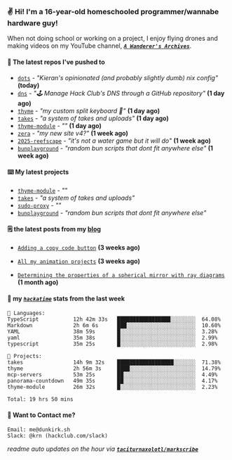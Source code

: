 ### ✌️ Hi! I'm a 16-year-old homeschooled programmer/wannabe hardware guy!

When not doing school or working on a project, I enjoy flying drones and making videos on my YouTube channel, [**_`A Wanderer's Archives`_**](https://youtube.com/@wanderer.archives).

#### 👷 The latest repos I've pushed to

- [`dots`](https://github.com/taciturnaxolotl/dots) - _"Kieran's opinionated (and probably slightly dumb) nix config"_ **(today)**
- [`dns`](https://github.com/hackclub/dns) - _"🕹 Manage Hack Club's DNS through a GitHub repository"_ **(1 day ago)**
- [`thyme`](https://github.com/taciturnaxolotl/thyme) - _"my custom split keyboard 🫶"_ **(1 day ago)**
- [`takes`](https://github.com/taciturnaxolotl/takes) - _"a system of takes and uploads"_ **(1 day ago)**
- [`thyme-module`](https://github.com/taciturnaxolotl/thyme-module) - _""_ **(1 day ago)**
- [`zera`](https://github.com/taciturnaxolotl/zera) - _"my new site v4?"_ **(1 week ago)**
- [`2025-reefscape`](https://github.com/df1317/2025-reefscape) - _"it's not a water game but it will do"_ **(1 week ago)**
- [`bunplayground`](https://github.com/taciturnaxolotl/bunplayground) - _"random bun scripts that dont fit anywhere else"_ **(1 week ago)**

#### ⌨️ My latest projects

- [`thyme-module`](https://github.com/taciturnaxolotl/thyme-module) - _""_
- [`takes`](https://github.com/taciturnaxolotl/takes) - _"a system of takes and uploads"_
- [`sudo-proxy`](https://github.com/taciturnaxolotl/sudo-proxy) - _""_
- [`bunplayground`](https://github.com/taciturnaxolotl/bunplayground) - _"random bun scripts that dont fit anywhere else"_

#### 🗒️ the latest posts from my [blog](https://dunkirk.sh)

- [`Adding a copy code button`](https://dunkirk.sh/blog/adding-a-copy-button/) **(3 weeks ago)**

- [`All my animation projects`](https://dunkirk.sh/blog/my-animations/) **(3 weeks ago)**

- [`Determining the properties of a spherical mirror with ray diagrams`](https://dunkirk.sh/blog/spherical-ray-diagrams/) **(1 month ago)**



#### 📡 my [_`hackatime`_](https://waka.hackclub.com) stats from the last week

```text
💾 Languages:
TypeScript           12h 42m 33s   █████████████████░░░░░░░░  64.08%
Markdown             2h 6m 6s      ███░░░░░░░░░░░░░░░░░░░░░░  10.60%
YAML                 38m 59s       █░░░░░░░░░░░░░░░░░░░░░░░░  3.28%
yaml                 35m 38s       █░░░░░░░░░░░░░░░░░░░░░░░░  2.99%
typescript           35m 25s       █░░░░░░░░░░░░░░░░░░░░░░░░  2.98%

💼 Projects:
takes                14h 9m 32s    ██████████████████░░░░░░░  71.38%
thyme                2h 56m 3s     ████░░░░░░░░░░░░░░░░░░░░░  14.79%
mcp-servers          53m 25s       ██░░░░░░░░░░░░░░░░░░░░░░░  4.49%
panorama-countdown   49m 35s       ██░░░░░░░░░░░░░░░░░░░░░░░  4.17%
thyme-module         26m 32s       █░░░░░░░░░░░░░░░░░░░░░░░░  2.23%

Total: 19 hrs 50 mins
```

#### 📮 Want to Contact me?

```text
Email: me@dunkirk.sh
Slack: @krn (hackclub.com/slack)
```

_readme auto updates on the hour via [**`taciturnaxolotl/markscribe`**](https://github.com/taciturnaxolotl/markscribe)_
